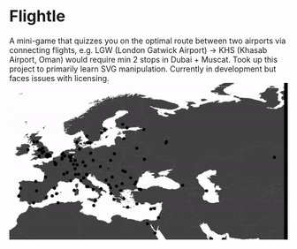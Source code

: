 # Flightle
A mini-game that quizzes you on the optimal route between two airports via connecting flights, e.g. LGW (London Gatwick Airport) -> KHS (Khasab Airport, Oman) would require min 2 stops in Dubai + Muscat. Took up this project to primarily learn SVG manipulation. Currently in development but faces issues with licensing.
![](https://github.com/RyanZhang-64/Flightle/blob/master/FlightleDemo.gif)
